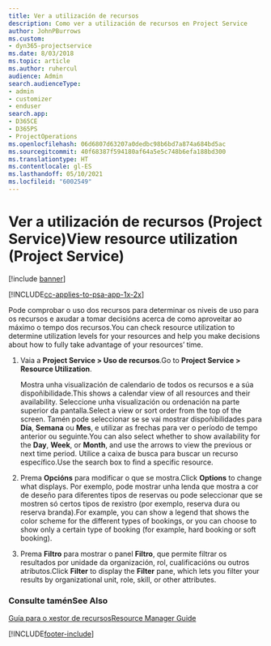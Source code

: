 ```yaml
---
title: Ver a utilización de recursos
description: Como ver a utilización de recursos en Project Service
author: JohnPBurrows
ms.custom:
- dyn365-projectservice
ms.date: 8/03/2018
ms.topic: article
ms.author: ruhercul
audience: Admin
search.audienceType:
- admin
- customizer
- enduser
search.app:
- D365CE
- D365PS
- ProjectOperations
ms.openlocfilehash: 06d6807d63207a0dedbc98b6bd7a874a684bd5ac
ms.sourcegitcommit: 40f68387f594180af64a5e5c748b6efa188bd300
ms.translationtype: HT
ms.contentlocale: gl-ES
ms.lasthandoff: 05/10/2021
ms.locfileid: "6002549"
---
```

# <a name="view-resource-utilization-project-service"></a><span data-ttu-id="202ef-103">Ver a utilización de recursos (Project Service)</span><span class="sxs-lookup"><span data-stu-id="202ef-103">View resource utilization (Project Service)</span></span>

[!include [banner](../includes/psa-now-project-operations.md)]

[!INCLUDE[cc-applies-to-psa-app-1x-2x](../includes/cc-applies-to-psa-app-1x-2x.md)]

<span data-ttu-id="202ef-104">Pode comprobar o uso dos recursos para determinar os niveis de uso para os recursos e axudar a tomar decisións acerca de como aproveitar ao máximo o tempo dos recursos.</span><span class="sxs-lookup"><span data-stu-id="202ef-104">You can check resource utilization to determine utilization levels for your resources and help you make decisions about how to fully take advantage of your resources’ time.</span></span>  
  
1. <span data-ttu-id="202ef-105">Vaia a **Project Service > Uso de recursos**.</span><span class="sxs-lookup"><span data-stu-id="202ef-105">Go to **Project Service > Resource Utilization**.</span></span> 

     <span data-ttu-id="202ef-106">Mostra unha visualización de calendario de todos os recursos e a súa dispoñibilidade.</span><span class="sxs-lookup"><span data-stu-id="202ef-106">This shows a calendar view of all resources and their availability.</span></span> <span data-ttu-id="202ef-107">Seleccione unha visualización ou ordenación na parte superior da pantalla.</span><span class="sxs-lookup"><span data-stu-id="202ef-107">Select a view or sort order from the top of the screen.</span></span> <span data-ttu-id="202ef-108">Tamén pode seleccionar se se vai mostrar dispoñibilidades para **Día**, **Semana** ou **Mes**, e utilizar as frechas para ver o período de tempo anterior ou seguinte.</span><span class="sxs-lookup"><span data-stu-id="202ef-108">You can also select whether to show availability for the **Day**, **Week**, or **Month**, and use the arrows to view the previous or next time period.</span></span> <span data-ttu-id="202ef-109">Utilice a caixa de busca para buscar un recurso específico.</span><span class="sxs-lookup"><span data-stu-id="202ef-109">Use the search box to find a specific resource.</span></span>      
  
2. <span data-ttu-id="202ef-110">Prema **Opcións** para modificar o que se mostra.</span><span class="sxs-lookup"><span data-stu-id="202ef-110">Click **Options** to change what displays.</span></span> <span data-ttu-id="202ef-111">Por exemplo, pode mostrar unha lenda que mostra a cor de deseño para diferentes tipos de reservas ou pode seleccionar que se mostren só certos tipos de rexistro (por exemplo, reserva dura ou reserva branda).</span><span class="sxs-lookup"><span data-stu-id="202ef-111">For example, you can show a legend that shows the color scheme for the different types of bookings, or you can choose to show only a certain type of booking (for example, hard booking or soft booking).</span></span>  

3. <span data-ttu-id="202ef-112">Prema **Filtro** para mostrar o panel **Filtro**, que permite filtrar os resultados por unidade da organización, rol, cualificacións ou outros atributos.</span><span class="sxs-lookup"><span data-stu-id="202ef-112">Click **Filter** to display the **Filter** pane, which lets you filter your results by organizational unit, role, skill, or other attributes.</span></span>  
  
### <a name="see-also"></a><span data-ttu-id="202ef-113">Consulte tamén</span><span class="sxs-lookup"><span data-stu-id="202ef-113">See Also</span></span>  
 [<span data-ttu-id="202ef-114">Guía para o xestor de recursos</span><span class="sxs-lookup"><span data-stu-id="202ef-114">Resource Manager Guide</span></span>](../psa/resource-manager-guide.md)


[!INCLUDE[footer-include](../includes/footer-banner.md)]